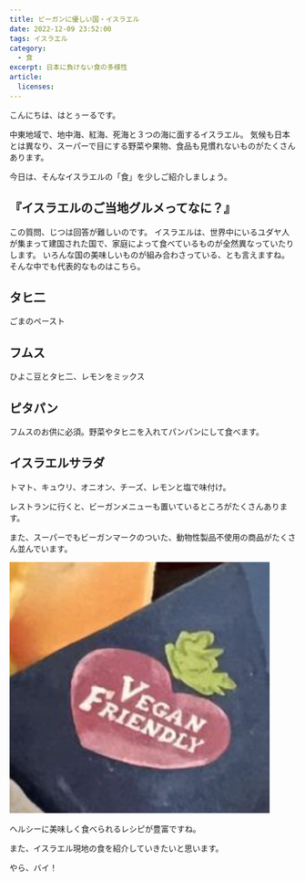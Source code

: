 ```yaml
---
title: ビーガンに優しい国・イスラエル
date: 2022-12-09 23:52:00
tags: イスラエル
category:
  - 食
excerpt: 日本に負けない食の多様性
article:
  licenses:
---
```


こんにちは、はとぅーるです。

中東地域で、地中海、紅海、死海と３つの海に面するイスラエル。
気候も日本とは異なり、スーパーで目にする野菜や果物、食品も見慣れないものがたくさんあります。

今日は、そんなイスラエルの「食」を少しご紹介しましょう。

## 『イスラエルのご当地グルメってなに？』

この質問、じつは回答が難しいのです。
イスラエルは、世界中にいるユダヤ人が集まって建国された国で、家庭によって食べているものが全然異なっていたりします。
いろんな国の美味しいものが組み合わさっている、とも言えますね。
そんな中でも代表的なものはこちら。

## タヒ二

ごまのペースト

## フムス

ひよこ豆とタヒ二、レモンをミックス

## ピタパン

フムスのお供に必須。野菜やタヒニを入れてパンパンにして食べます。

## イスラエルサラダ

トマト、キュウリ、オニオン、チーズ、レモンと塩で味付け。

レストランに行くと、ビーガンメニューも置いているところがたくさんあります。

また、スーパーでもビーガンマークのついた、動物性製品不使用の商品がたくさん並んでいます。

![ビーガンフレンドリーマーク](/images/ビーガンマーク20.png)

ヘルシーに美味しく食べられるレシピが豊富ですね。

また、イスラエル現地の食を紹介していきたいと思います。

やら、バイ！
